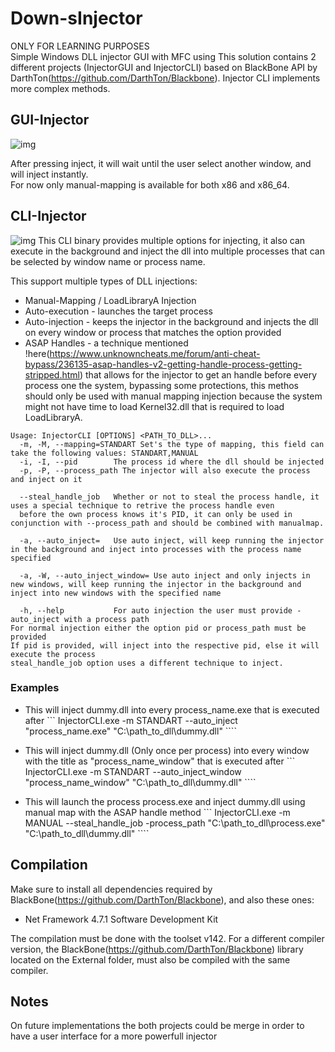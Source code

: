 # Down-sInjector
ONLY FOR LEARNING PURPOSES<br>
Simple Windows DLL injector GUI with MFC using 
This solution contains 2 different projects (InjectorGUI and InjectorCLI) based on BlackBone API by DarthTon(https://github.com/DarthTon/Blackbone).
Injector CLI implements more complex methods.

## GUI-Injector
![img](https://i.gyazo.com/568386b94fc2526e9446ca0a99371b12.png)

After pressing inject, it will wait until the user select another window, and will inject instantly.<br>
For now only manual-mapping is available for both x86 and x86_64.

## CLI-Injector
![img](https://gyazo.com/2f8ae4c0b83155f92095794326cdd48f)
This CLI binary provides multiple options for injecting, it also can execute in the background and inject the dll into multiple processes that can be selected by window name or process name.

This support multiple types of DLL injections:
- Manual-Mapping / LoadLibraryA Injection
- Auto-execution - launches the target process
- Auto-injection - keeps the injector in the background and injects the dll on every window or process that matches the option provided
- ASAP Handles - a technique mentioned !here(https://www.unknowncheats.me/forum/anti-cheat-bypass/236135-asap-handles-v2-getting-handle-process-getting-stripped.html) that allows for the injector to get an handle before every process one the system, bypassing some protections, this methos should only be used with manual mapping injection because the system might not have time to load Kernel32.dll that is required to load LoadLibraryA.
```
Usage: InjectorCLI [OPTIONS] <PATH_TO_DLL>...
  -m, -M, --mapping=STANDART Set's the type of mapping, this field can take the following values: STANDART,MANUAL
  -i, -I, --pid        The process id where the dll should be injected
  -p, -P, --process_path The injector will also execute the process and inject on it

  --steal_handle_job   Whether or not to steal the process handle, it uses a special technique to retrive the process handle even
  before the own process knows it's PID, it can only be used in conjunction with --process_path and should be combined with manualmap.

  -a, --auto_inject=   Use auto inject, will keep running the injector in the background and inject into processes with the process name specified

  -a, -W, --auto_inject_window= Use auto inject and only injects in new windows, will keep running the injector in the background and inject into new windows with the specified name

  -h, --help           For auto injection the user must provide -auto_inject with a process path
For normal injection either the option pid or process_path must be provided
If pid is provided, will inject into the respective pid, else it will execute the process
steal_handle_job option uses a different technique to inject.

```
### Examples

- This will inject dummy.dll into every process_name.exe that is executed after
``` InjectorCLI.exe -m STANDART --auto_inject "process_name.exe" "C:\path_to_dll\dummy.dll" ````

- This will inject dummy.dll (Only once per process) into every window with the title as "process_name_window" that is executed after
``` InjectorCLI.exe -m STANDART --auto_inject_window "process_name_window" "C:\path_to_dll\dummy.dll" ````

- This will launch the process process.exe and inject dummy.dll using manual map with the ASAP handle method
``` InjectorCLI.exe -m MANUAL --steal_handle_job -process_path "C:\path_to_dll\process.exe" "C:\path_to_dll\dummy.dll" ````


## Compilation
Make sure to install all dependencies required by BlackBone(https://github.com/DarthTon/Blackbone), and also these ones:
- Net Framework 4.7.1 Software Development Kit

The compilation must be done with the toolset v142.
For a different compiler version, the BlackBone(https://github.com/DarthTon/Blackbone) library located on the External folder, must also be compiled with the same compiler.

## Notes
On future implementations the both projects could be merge in order to have a user interface for a more powerfull injector
